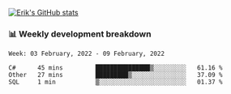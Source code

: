 [![Erik's GitHub stats](https://github-readme-stats.vercel.app/api?username=erik-petrov&theme=nightowl&show_icons=true)](https://github.com/anuraghazra/github-readme-stats)

### 📊 Weekly development breakdown
<!--START_SECTION:waka-->
```text
Week: 03 February, 2022 - 09 February, 2022

C#      45 mins         ███████████████▒░░░░░░░░░   61.16 % 
Other   27 mins         █████████▒░░░░░░░░░░░░░░░   37.09 % 
SQL     1 min           ▒░░░░░░░░░░░░░░░░░░░░░░░░   01.37 % 
```
<!--END_SECTION:waka-->

